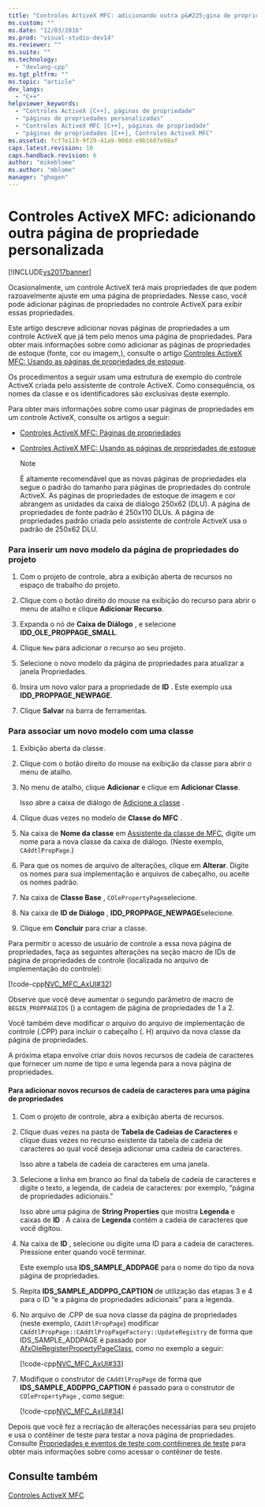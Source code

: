 ```yaml
---
title: "Controles ActiveX MFC: adicionando outra p&#225;gina de propriedade personalizada | Microsoft Docs"
ms.custom: ""
ms.date: "12/03/2016"
ms.prod: "visual-studio-dev14"
ms.reviewer: ""
ms.suite: ""
ms.technology: 
  - "devlang-cpp"
ms.tgt_pltfrm: ""
ms.topic: "article"
dev_langs: 
  - "C++"
helpviewer_keywords: 
  - "Controles ActiveX [C++], páginas de propriedade"
  - "páginas de propriedades personalizadas"
  - "Controles ActiveX MFC [C++], páginas de propriedade"
  - "páginas de propriedades [C++], Controles ActiveX MFC"
ms.assetid: fcf7e119-9f29-41a9-908d-e9b1607e08af
caps.latest.revision: 10
caps.handback.revision: 6
author: "mikeblome"
ms.author: "mblome"
manager: "ghogen"
---
```

# Controles ActiveX MFC: adicionando outra p&#225;gina de propriedade personalizada
[!INCLUDE[vs2017banner](../assembler/inline/includes/vs2017banner.md)]

Ocasionalmente, um controle ActiveX terá mais propriedades de que podem razoavelmente ajuste em uma página de propriedades.  Nesse caso, você pode adicionar páginas de propriedades no controle ActiveX para exibir essas propriedades.  
  
 Este artigo descreve adicionar novas páginas de propriedades a um controle ActiveX que já tem pelo menos uma página de propriedades.  Para obter mais informações sobre como adicionar as páginas de propriedades de estoque \(fonte, cor ou imagem,\), consulte o artigo [Controles ActiveX MFC: Usando as páginas de propriedades de estoque](../mfc/mfc-activex-controls-using-stock-property-pages.md).  
  
 Os procedimentos a seguir usam uma estrutura de exemplo do controle ActiveX criada pelo assistente de controle ActiveX.  Como consequência, os nomes da classe e os identificadores são exclusivas deste exemplo.  
  
 Para obter mais informações sobre como usar páginas de propriedades em um controle ActiveX, consulte os artigos a seguir:  
  
-   [Controles ActiveX MFC: Páginas de propriedades](../mfc/mfc-activex-controls-property-pages.md)  
  
-   [Controles ActiveX MFC: Usando as páginas de propriedades de estoque](../mfc/mfc-activex-controls-using-stock-property-pages.md)  
  
    > [!NOTE]
    >  É altamente recomendável que as novas páginas de propriedades ela segue o padrão do tamanho para páginas de propriedades do controle ActiveX.  As páginas de propriedades de estoque de imagem e cor abrangem as unidades da caixa de diálogo 250x62 \(DLU\).  A página de propriedades de fonte padrão é 250x110 DLUs.  A página de propriedades padrão criada pelo assistente de controle ActiveX usa o padrão de 250x62 DLU.  
  
### Para inserir um novo modelo da página de propriedades do projeto  
  
1.  Com o projeto de controle, abra a exibição aberta de recursos no espaço de trabalho do projeto.  
  
2.  Clique com o botão direito do mouse na exibição do recurso para abrir o menu de atalho e clique **Adicionar Recurso**.  
  
3.  Expanda o nó de **Caixa de Diálogo** , e selecione **IDD\_OLE\_PROPPAGE\_SMALL**.  
  
4.  Clique `New` para adicionar o recurso ao seu projeto.  
  
5.  Selecione o novo modelo da página de propriedades para atualizar a janela Propriedades.  
  
6.  Insira um novo valor para a propriedade de **ID** .  Este exemplo usa **IDD\_PROPPAGE\_NEWPAGE**.  
  
7.  Clique **Salvar** na barra de ferramentas.  
  
### Para associar um novo modelo com uma classe  
  
1.  Exibição aberta da classe.  
  
2.  Clique com o botão direito do mouse na exibição da classe para abrir o menu de atalho.  
  
3.  No menu de atalho, clique **Adicionar** e clique em **Adicionar Classe**.  
  
     Isso abre a caixa de diálogo de [Adicione a classe](../ide/add-class-dialog-box.md) .  
  
4.  Clique duas vezes no modelo de **Classe do MFC** .  
  
5.  Na caixa de **Nome da classe** em [Assistente da classe de MFC](../mfc/reference/mfc-add-class-wizard.md), digite um nome para a nova classe da caixa de diálogo. \(Neste exemplo, `CAddtlPropPage`.\)  
  
6.  Para que os nomes de arquivo de alterações, clique em **Alterar**.  Digite os nomes para sua implementação e arquivos de cabeçalho, ou aceite os nomes padrão.  
  
7.  Na caixa de **Classe Base** , `COlePropertyPage`selecione.  
  
8.  Na caixa de **ID de Diálogo** , **IDD\_PROPPAGE\_NEWPAGE**selecione.  
  
9. Clique em **Concluir** para criar a classe.  
  
 Para permitir o acesso de usuário de controle a essa nova página de propriedades, faça as seguintes alterações na seção macro de IDs de página de propriedades de controle \(localizada no arquivo de implementação do controle\):  
  
 [!code-cpp[NVC_MFC_AxUI#32](../mfc/codesnippet/CPP/mfc-activex-controls-adding-another-custom-property-page_1.cpp)]  
  
 Observe que você deve aumentar o segundo parâmetro de macro de `BEGIN_PROPPAGEIDS` \(\) a contagem de página de propriedades de 1 a 2.  
  
 Você também deve modificar o arquivo do arquivo de implementação de controle \(.CPP\) para incluir o cabeçalho \(. H\) arquivo da nova classe da página de propriedades.  
  
 A próxima etapa envolve criar dois novos recursos de cadeia de caracteres que fornecer um nome de tipo e uma legenda para a nova página de propriedades.  
  
#### Para adicionar novos recursos de cadeia de caracteres para uma página de propriedades  
  
1.  Com o projeto de controle, abra a exibição aberta de recursos.  
  
2.  Clique duas vezes na pasta de **Tabela de Cadeias de Caracteres** e clique duas vezes no recurso existente da tabela de cadeia de caracteres ao qual você deseja adicionar uma cadeia de caracteres.  
  
     Isso abre a tabela de cadeia de caracteres em uma janela.  
  
3.  Selecione a linha em branco ao final da tabela de cadeia de caracteres e digite o texto, a legenda, de cadeia de caracteres: por exemplo, “página de propriedades adicionais.”  
  
     Isso abre uma página de **String Properties** que mostra **Legenda** e caixas de **ID** .  A caixa de **Legenda** contém a cadeia de caracteres que você digitou.  
  
4.  Na caixa de **ID** , selecione ou digite uma ID para a cadeia de caracteres.  Pressione enter quando você terminar.  
  
     Este exemplo usa **IDS\_SAMPLE\_ADDPAGE** para o nome do tipo da nova página de propriedades.  
  
5.  Repita **IDS\_SAMPLE\_ADDPPG\_CAPTION** de utilização das etapas 3 e 4 para o ID “e a página de propriedades adicionais” para a legenda.  
  
6.  No arquivo de .CPP de sua nova classe da página de propriedades \(neste exemplo, `CAddtlPropPage`\) modificar `CAddtlPropPage::CAddtlPropPageFactory::UpdateRegistry` de forma que IDS\_SAMPLE\_ADDPAGE é passado por [AfxOleRegisterPropertyPageClass](../Topic/AfxOleRegisterPropertyPageClass.md), como no exemplo a seguir:  
  
     [!code-cpp[NVC_MFC_AxUI#33](../mfc/codesnippet/CPP/mfc-activex-controls-adding-another-custom-property-page_2.cpp)]  
  
7.  Modifique o construtor de `CAddtlPropPage` de forma que **IDS\_SAMPLE\_ADDPPG\_CAPTION** é passado para o construtor de `COlePropertyPage` , como segue:  
  
     [!code-cpp[NVC_MFC_AxUI#34](../mfc/codesnippet/CPP/mfc-activex-controls-adding-another-custom-property-page_3.cpp)]  
  
 Depois que você fez a recriação de alterações necessárias para seu projeto e usa o contêiner de teste para testar a nova página de propriedades.  Consulte [Propriedades e eventos de teste com contêineres de teste](../mfc/testing-properties-and-events-with-test-container.md) para obter mais informações sobre como acessar o contêiner de teste.  
  
## Consulte também  
 [Controles ActiveX MFC](../mfc/mfc-activex-controls.md)